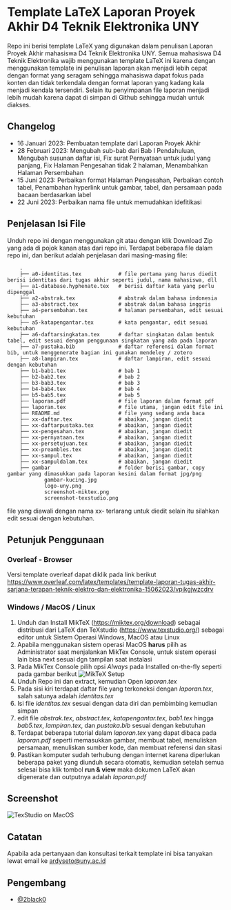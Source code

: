 
# Template LaTeX Laporan Proyek Akhir D4 Teknik Elektronika UNY

Repo ini berisi template LaTeX yang digunakan dalam penulisan Laporan Proyek Akhir mahasiswa D4 Teknik Elektronika UNY. Semua mahasiswa D4 Teknik Elektronika wajib menggunakan template LaTeX ini karena dengan menggunakan template ini penulisan laporan akan menjadi lebih cepat dengan format yang seragam sehingga mahasiswa dapat fokus pada konten dan tidak terkendala dengan format laporan yang kadang kala menjadi kendala tersendiri. Selain itu penyimpanan file laporan menjadi lebih mudah karena dapat di simpan di Github sehingga mudah untuk diakses.

## Changelog
- 16 Januari 2023: Pembuatan template dari Laporan Proyek Akhir
- 28 Februari 2023: Mengubah sub-bab dari Bab I Pendahuluan, Mengubah susunan daftar isi, Fix surat Pernyataan untuk judul yang panjang, Fix Halaman Pengesahan tidak 2 halaman, Menambahkan Halaman Persembahan
- 15 Juni 2023: Perbaikan format Halaman Pengesahan, Perbaikan contoh tabel, Penambahan hyperlink untuk gambar, tabel, dan persamaan pada bacaan berdasarkan label
- 22 Juni 2023: Perbaikan nama file untuk memudahkan idefitikasi

## Penjelasan Isi File

Unduh repo ini dengan menggunakan git atau dengan klik Download Zip yang ada di pojok kanan atas dari repo ini. Terdapat beberapa file dalam repo ini, dan berikut adalah penjelasan dari masing-masing file:

        .
        ├── a0-identitas.tex            # file pertama yang harus diedit berisi identitas dari tugas akhir seperti judul, nama mahasiswa, dll
        ├── a1-database.hyphenate.tex   # berisi daftar kata yang perlu dipenggal
        ├── a2-abstrak.tex              # abstrak dalam bahasa indonesia
        ├── a3-abstract.tex             # abstrak dalam bahasa inggris
        ├── a4-persembahan.tex          # halaman persembahan, edit sesuai kebutuhan
        ├── a5-katapengantar.tex        # kata pengantar, edit sesuai kebutuhan
        ├── a6-daftarsingkatan.tex      # daftar singkatan dalam bentuk tabel, edit sesuai dengan penggunaan singkatan yang ada pada laporan
        ├── a7-pustaka.bib              # daftar referensi dalam format bib, untuk menggenerate bagian ini gunakan mendeley / zotero
        ├── a8-lampiran.tex             # daftar lampiran, edit sesuai dengan kebutuhan
        ├── b1-bab1.tex                 # bab 1
        ├── b2-bab2.tex                 # bab 2
        ├── b3-bab3.tex                 # bab 3
        ├── b4-bab4.tex                 # bab 4
        ├── b5-bab5.tex                 # bab 5
        ├── laporan.pdf                 # file laporan dalam format pdf
        ├── laporan.tex                 # file utama, jangan edit file ini 
        ├── README.md                   # file yang sedang anda baca
        ├── xx-daftar.tex               # abaikan, jangan diedit
        ├── xx-daftarpustaka.tex        # abaikan, jangan diedit
        ├── xx-pengesahan.tex           # abaikan, jangan diedit
        ├── xx-pernyataan.tex           # abaikan, jangan diedit
        ├── xx-persetujuan.tex          # abaikan, jangan diedit
        ├── xx-preambles.tex            # abaikan, jangan diedit
        ├── xx-sampul.tex               # abaikan, jangan diedit
        ├── xx-sampuldalam.tex          # abaikan, jangan diedit
        ├── gambar                      # folder berisi gambar, copy gambar yang dimasukkan pada laporan kesini dalam format jpg/png
                gambar-kucing.jpg
                logo-uny.png
                screenshot-miktex.png
                screenshot-texstudio.png

file yang diawali dengan nama xx- terlarang untuk diedit selain itu silahkan edit sesuai dengan kebutuhan.

## Petunjuk Penggunaan

### Overleaf - Browser
Versi template overleaf dapat diklik pada link berikut https://www.overleaf.com/latex/templates/template-laporan-tugas-akhir-sarjana-terapan-teknik-elektro-dan-elektronika-15062023/vpjkgjwzcdrv

### Windows / MacOS / Linux
1. Unduh dan Install MikTeX (https://miktex.org/download) sebagai distribusi dari LaTeX dan TeXstudio (https://www.texstudio.org/) sebagai editor untuk Sistem Operasi Windows, MacOS atau Linux
2. Apabila menggunakan sistem operasi MacOS **harus** pilih as Administrator saat menjalankan MikTex Console, untuk sistem operasi lain bisa next sesuai dgn tampilan saat instalasi
3. Pada MikTex Console pilih opsi _Always_ pada Installed on-the-fly seperti pada gambar berikut
![MikTeX Setup](gambar/screenshot-miktex.png "MikTeX Setup")
3. Unduh Repo ini dan extract, kemudian Open _laporan.tex_
4. Pada sisi kiri terdapat daftar file yang terkoneksi dengan _laporan.tex_, salah satunya adalah _identitas.tex_
5. Isi file _identitas.tex_ sesuai dengan data diri dan pembimbing kemudian simpan
6. edit file _abstrak.tex_, _abstract.tex_, _katapengantar.tex_, _bab1.tex_ hingga _bab5.tex_, _lampiran.tex_, dan _pustaka.bib_ sesuai dengan kebutuhan
7. Terdapat beberapa tutorial dalam _laporan.tex_ yang dapat dibaca pada _laporan.pdf_ seperti memasukkan gambar, membuat tabel, menuliskan persamaan, menuliskan sumber kode, dan membuat referensi dan sitasi
8. Pastikan komputer sudah terhubung dengan internet karena diperlukan beberapa paket yang diunduh secara otomatis, kemudian setelah semua selesai bisa klik tombol **run & view** maka dokumen LaTeX akan digenerate dan outputnya adalah _laporan.pdf_

## Screenshot
![TexStudio on MacOS](gambar/screenshot-texstudio.png "TexStudio on MacOS")

## Catatan
Apabila ada pertanyaan dan konsultasi terkait template ini bisa tanyakan lewat email ke ardyseto@uny.ac.id

## Pengembang

- [@2black0](https://www.github.com/2black0)

